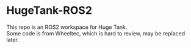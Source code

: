 # HugeTank-ROS2

This repo is an ROS2 workspace for Huge Tank.  
Some code is from Wheeltec, which is hard to review, may be replaced later.  